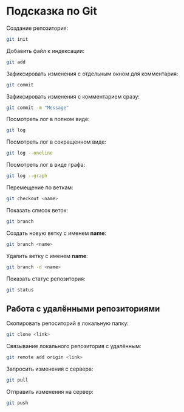 # Подсказка по Git

Создание репозитория:
```sh
git init
```
Добавить файл к индексации:
```sh
git add
```
Зафиксировать изменения с отдельным окном для комментария:
```sh
git commit
```
Зафиксировать изменения с комментарием сразу:
```sh
git commit -m "Message"
```
Посмотреть лог в полном виде:
```sh
git log
```
Посмотреть лог в сокращенном виде:
```sh
git log --oneline
```
Посмотреть лог в виде графа:
```sh
git log --graph
```
Перемещение по веткам:
```sh
git checkout <name>
```
Показать список веток:
```sh
git branch
```
Создать новую ветку с именем **name**:
```sh
git branch <name>
```
Удалить ветку с именем **name**:
```sh
git branch -d <name>
```
Показать статус репозитория:
```sh
git status
```

## Работа с удалёнными репозиториями

Скопировать репоситорий в локальную папку:
```sh
git clone <link>
```
Связывание локального репозитория с удалённым:
```sh
git remote add origin <link>
```
Запросить изменения с сервера:
```sh
git pull
```
Отправить изменения на сервер:
```sh
git push 
```
